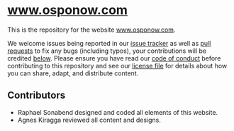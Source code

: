 # www.osponow.com

This is the repository for the website www.osponow.com.

We welcome issues being reported in our [issue tracker](https://github.com/osponow/website/issues) as well as [pull requests](https://github.com/osponow/website/pulls) to fix any bugs (including typos), your contributions will be credited [below](#contributors).
Please ensure you have read our [code of conduct](https://github.com/osponow/website/blob/main/CODE_OF_CONDUCT.md) before contributing to this repository and see our [license file](https://github.com/osponow/website/blob/main/LICENSE.md) for details about how you can share, adapt, and distribute content.

## Contributors

* Raphael Sonabend designed and coded all elements of this website.
* Agnes Kiragga reviewed all content and designs.
